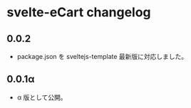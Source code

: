 # svelte-eCart changelog

## 0.0.2

- package.json を sveltejs-template 最新版に対応しました。

## 0.0.1α

- α 版として公開。
